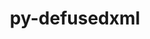 ---
title: "py-defusedxml"
layout: cache
categories: [package, develop-2023-11-19]
meta: {"versions": ["0.7.1"], "compilers": ["gcc@=11.1.0", "gcc@=11.4.0", "gcc@=9.4.0", "oneapi@=2023.2.0"], "oss": ["ubuntu20.04"], "platforms": ["linux"], "targets": ["neoverse_v1", "ppc64le", "x86_64_v3"], "stacks": ["data-vis-sdk", "e4s", "e4s-neoverse_v1", "e4s-oneapi", "e4s-power", "root"], "num_specs": 12, "num_specs_by_stack": {"root": 12, "e4s-neoverse_v1": 2, "e4s-power": 2, "data-vis-sdk": 2, "e4s": 3, "e4s-oneapi": 3}}
spec_details: [{"hash": "dsb2kyvhicfg4rzi5en73khxu7ejx6js", "compiler": "gcc@=11.4.0", "versions": ["0.7.1"], "os": "ubuntu20.04", "platform": "linux", "target": "neoverse_v1", "variants": ["build_system=python_pip"], "stacks": ["root", "e4s-neoverse_v1"], "size": "-", "tarball": "https://binaries.spack.io/releases/develop-2023-11-19/build_cache/linux-ubuntu20.04-neoverse_v1/gcc-11.4.0/py-defusedxml-0.7.1/linux-ubuntu20.04-neoverse_v1-gcc-11.4.0-py-defusedxml-0.7.1-dsb2kyvhicfg4rzi5en73khxu7ejx6js.spack"}, {"hash": "ot3dr6uebut64a7z7b3wa5uaozsjumqj", "compiler": "gcc@=11.4.0", "versions": ["0.7.1"], "os": "ubuntu20.04", "platform": "linux", "target": "neoverse_v1", "variants": ["build_system=python_pip"], "stacks": ["root", "e4s-neoverse_v1"], "size": "-", "tarball": "https://binaries.spack.io/releases/develop-2023-11-19/build_cache/linux-ubuntu20.04-neoverse_v1/gcc-11.4.0/py-defusedxml-0.7.1/linux-ubuntu20.04-neoverse_v1-gcc-11.4.0-py-defusedxml-0.7.1-ot3dr6uebut64a7z7b3wa5uaozsjumqj.spack"}, {"hash": "uogvqymas4wfchuvjn34cr7pyn72gacj", "compiler": "gcc@=9.4.0", "versions": ["0.7.1"], "os": "ubuntu20.04", "platform": "linux", "target": "ppc64le", "variants": ["build_system=python_pip"], "stacks": ["root", "e4s-power"], "size": "-", "tarball": "https://binaries.spack.io/releases/develop-2023-11-19/build_cache/linux-ubuntu20.04-ppc64le/gcc-9.4.0/py-defusedxml-0.7.1/linux-ubuntu20.04-ppc64le-gcc-9.4.0-py-defusedxml-0.7.1-uogvqymas4wfchuvjn34cr7pyn72gacj.spack"}, {"hash": "dzni7wmbefvbrqtioetekul4cu5kshcu", "compiler": "gcc@=9.4.0", "versions": ["0.7.1"], "os": "ubuntu20.04", "platform": "linux", "target": "ppc64le", "variants": ["build_system=python_pip"], "stacks": ["root", "e4s-power"], "size": "-", "tarball": "https://binaries.spack.io/releases/develop-2023-11-19/build_cache/linux-ubuntu20.04-ppc64le/gcc-9.4.0/py-defusedxml-0.7.1/linux-ubuntu20.04-ppc64le-gcc-9.4.0-py-defusedxml-0.7.1-dzni7wmbefvbrqtioetekul4cu5kshcu.spack"}, {"hash": "gjfxxqmghcww7welvb7jirhqsuj623gi", "compiler": "gcc@=11.1.0", "versions": ["0.7.1"], "os": "ubuntu20.04", "platform": "linux", "target": "x86_64_v3", "variants": ["build_system=python_pip"], "stacks": ["root", "data-vis-sdk"], "size": "-", "tarball": "https://binaries.spack.io/releases/develop-2023-11-19/build_cache/linux-ubuntu20.04-x86_64_v3/gcc-11.1.0/py-defusedxml-0.7.1/linux-ubuntu20.04-x86_64_v3-gcc-11.1.0-py-defusedxml-0.7.1-gjfxxqmghcww7welvb7jirhqsuj623gi.spack"}, {"hash": "rknd3mkmopk6g5dvdgx7bnusz4sl2rwl", "compiler": "gcc@=11.1.0", "versions": ["0.7.1"], "os": "ubuntu20.04", "platform": "linux", "target": "x86_64_v3", "variants": ["build_system=python_pip"], "stacks": ["root", "data-vis-sdk"], "size": "-", "tarball": "https://binaries.spack.io/releases/develop-2023-11-19/build_cache/linux-ubuntu20.04-x86_64_v3/gcc-11.1.0/py-defusedxml-0.7.1/linux-ubuntu20.04-x86_64_v3-gcc-11.1.0-py-defusedxml-0.7.1-rknd3mkmopk6g5dvdgx7bnusz4sl2rwl.spack"}, {"hash": "klp6b45pxiftgekebjcbmukv6kfm6dvt", "compiler": "gcc@=11.4.0", "versions": ["0.7.1"], "os": "ubuntu20.04", "platform": "linux", "target": "x86_64_v3", "variants": ["build_system=python_pip"], "stacks": ["e4s", "root"], "size": "-", "tarball": "https://binaries.spack.io/releases/develop-2023-11-19/build_cache/linux-ubuntu20.04-x86_64_v3/gcc-11.4.0/py-defusedxml-0.7.1/linux-ubuntu20.04-x86_64_v3-gcc-11.4.0-py-defusedxml-0.7.1-klp6b45pxiftgekebjcbmukv6kfm6dvt.spack"}, {"hash": "7c2unr3ffnmuun6fj2z36wkxgviyvcsa", "compiler": "gcc@=11.4.0", "versions": ["0.7.1"], "os": "ubuntu20.04", "platform": "linux", "target": "x86_64_v3", "variants": ["build_system=python_pip"], "stacks": ["e4s", "root"], "size": "-", "tarball": "https://binaries.spack.io/releases/develop-2023-11-19/build_cache/linux-ubuntu20.04-x86_64_v3/gcc-11.4.0/py-defusedxml-0.7.1/linux-ubuntu20.04-x86_64_v3-gcc-11.4.0-py-defusedxml-0.7.1-7c2unr3ffnmuun6fj2z36wkxgviyvcsa.spack"}, {"hash": "ttnaephtukfqmx5zbkuvpu3kiwgj3csf", "compiler": "gcc@=11.4.0", "versions": ["0.7.1"], "os": "ubuntu20.04", "platform": "linux", "target": "x86_64_v3", "variants": ["build_system=python_pip"], "stacks": ["e4s", "root"], "size": "-", "tarball": "https://binaries.spack.io/releases/develop-2023-11-19/build_cache/linux-ubuntu20.04-x86_64_v3/gcc-11.4.0/py-defusedxml-0.7.1/linux-ubuntu20.04-x86_64_v3-gcc-11.4.0-py-defusedxml-0.7.1-ttnaephtukfqmx5zbkuvpu3kiwgj3csf.spack"}, {"hash": "yu47vxzzpe7jypcevkkhjqc7s5z3333k", "compiler": "oneapi@=2023.2.0", "versions": ["0.7.1"], "os": "ubuntu20.04", "platform": "linux", "target": "x86_64_v3", "variants": ["build_system=python_pip"], "stacks": ["root", "e4s-oneapi"], "size": "-", "tarball": "https://binaries.spack.io/releases/develop-2023-11-19/build_cache/linux-ubuntu20.04-x86_64_v3/oneapi-2023.2.0/py-defusedxml-0.7.1/linux-ubuntu20.04-x86_64_v3-oneapi-2023.2.0-py-defusedxml-0.7.1-yu47vxzzpe7jypcevkkhjqc7s5z3333k.spack"}, {"hash": "bmwhsuy7f6xrug7wrabmdbkwxaumlujw", "compiler": "oneapi@=2023.2.0", "versions": ["0.7.1"], "os": "ubuntu20.04", "platform": "linux", "target": "x86_64_v3", "variants": ["build_system=python_pip"], "stacks": ["root", "e4s-oneapi"], "size": "-", "tarball": "https://binaries.spack.io/releases/develop-2023-11-19/build_cache/linux-ubuntu20.04-x86_64_v3/oneapi-2023.2.0/py-defusedxml-0.7.1/linux-ubuntu20.04-x86_64_v3-oneapi-2023.2.0-py-defusedxml-0.7.1-bmwhsuy7f6xrug7wrabmdbkwxaumlujw.spack"}, {"hash": "hyzx2y24nrx5aqe5gphraupmzyoa526d", "compiler": "oneapi@=2023.2.0", "versions": ["0.7.1"], "os": "ubuntu20.04", "platform": "linux", "target": "x86_64_v3", "variants": ["build_system=python_pip"], "stacks": ["root", "e4s-oneapi"], "size": "-", "tarball": "https://binaries.spack.io/releases/develop-2023-11-19/build_cache/linux-ubuntu20.04-x86_64_v3/oneapi-2023.2.0/py-defusedxml-0.7.1/linux-ubuntu20.04-x86_64_v3-oneapi-2023.2.0-py-defusedxml-0.7.1-hyzx2y24nrx5aqe5gphraupmzyoa526d.spack"}]
---